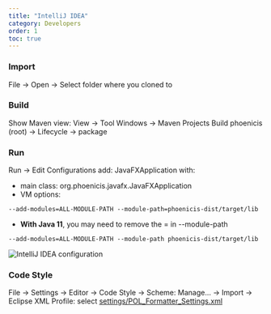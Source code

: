 ```yaml
---
title: "IntelliJ IDEA"
category: Developers
order: 1
toc: true
---
```


### Import
File → Open → Select folder where you cloned to

### Build
Show Maven view: View → Tool Windows → Maven Projects
Build phoenicis (root) → Lifecycle → package

### Run
Run → Edit Configurations
add: JavaFXApplication with:
* main class: org.phoenicis.javafx.JavaFXApplication
* VM options: 
```
--add-modules=ALL-MODULE-PATH --module-path=phoenicis-dist/target/lib
```
* **With Java 11**, you may need to remove the = in --module-path
```
--add-modules=ALL-MODULE-PATH --module-path phoenicis-dist/target/lib
```
![IntelliJ IDEA configuration](/images/intellij-idea-run.png)

### Code Style
File → Settings → Editor → Code Style → Scheme: Manage... → Import → Eclipse XML Profile: select [settings/POL_Formatter_Settings.xml](https://github.com/PhoenicisOrg/phoenicis/blob/master/settings/POL_Formatter_Settings.xml)

